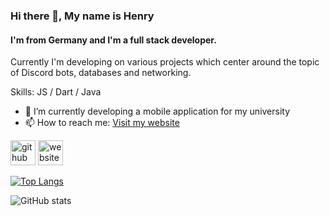### Hi there 👋, My name is Henry
#### I'm from Germany and I'm a full stack developer.
Currently I'm developing on various projects which center around the topic of Discord bots, databases and networking. 

Skills: JS / Dart / Java

- 🔭 I’m currently developing a mobile application for my university 
- 📫 How to reach me: [Visit my website](https://herrmann.page) 


[<img src='https://cdn.jsdelivr.net/npm/simple-icons@3.0.1/icons/github.svg' alt='github' height='40'>](https://github.com/henry-herrmann)  [<img src='https://cdn.jsdelivr.net/npm/simple-icons@3.0.1/icons/icloud.svg' alt='website' height='40'>](https://herrmann.page)  

[![Top Langs](https://github-readme-stats.vercel.app/api/top-langs/?username=henry-herrmann&layout=compact)](https://github.com/anuraghazra/github-readme-stats)

![GitHub stats](https://github-readme-stats.vercel.app/api?username=henry-herrmann&show_icons=true&count_private=true)  

